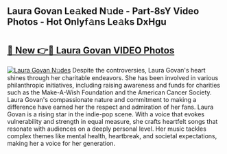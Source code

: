 ## Laura Govan Le𝚊ked N𝚞de - Part-8sY Video Photos - Hot Onlyf𝚊ns Le𝚊ks DxHgu

# <h2><a href="http://ab63436.deff.icu/?id=Laura+Govan">🔗 New 👉🔴 Laura Govan VIDEO Photos</a></h2>

[![Laura Govan N𝚞des](https://i.imgur.com/rIISA9y.gif)](http://ab63436.deff.icu/?id=Laura+Govan)
Despite the controversies, Laura Govan's heart shines through her charitable endeavors. She has been involved in various philanthropic initiatives, including raising awareness and funds for charities such as the Make-A-Wish Foundation and the American Cancer Society. Laura Govan's compassionate nature and commitment to making a difference have earned her the respect and admiration of her fans. Laura Govan is a rising star in the indie-pop scene. With a voice that evokes vulnerability and strength in equal measure, she crafts heartfelt songs that resonate with audiences on a deeply personal level. Her music tackles complex themes like mental health, heartbreak, and societal expectations, making her a voice for her generation.
